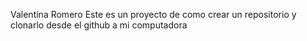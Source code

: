 Valentina Romero
Este es un proyecto de como crear un repositorio y clonarlo desde el github a mi computadora
